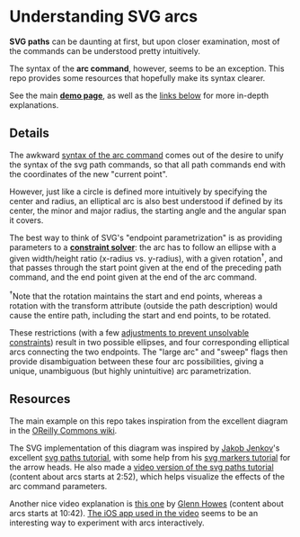 # Understanding SVG arcs

**SVG paths** can be daunting at first,
but upon closer examination,
most of the commands can be understood pretty intuitively.

The syntax of the **arc command**, however, seems to be an exception.
This repo provides some resources that hopefully make its syntax clearer.

See the main **[demo page](http://waldyrious.github.io/understand-svg-arcs)**,
as well as the [links below](#resources) for more in-depth explanations.

## Details

The awkward [syntax of the arc command](https://www.w3.org/TR/SVG/implnote.html#ArcSyntax)
comes out of the desire to unify the syntax of the svg path commands,
so that all path commands end with the coordinates of the new "current point".

However, just like a circle is defined more intuitively
by specifying the center and radius,
an elliptical arc is also best understood
if defined by its center, the minor and major radius,
the starting angle and the angular span it covers.

The best way to think of SVG's "endpoint parametrization"
is as providing parameters to a
**[constraint solver](https://en.wikipedia.org/wiki/Constraint_programming)**:
the arc has to follow an ellipse
with a given width/height ratio (x-radius vs. y-radius),
with a given rotation<sup>†</sup>, and that passes through the start point
given at the end of the preceding path command, and the end point
given at the end of the arc command.

<sup>†</sup>Note that the rotation maintains the start and end points,
whereas a rotation with the transform attribute (outside the path description)
would cause the entire path, including the start and end points, to be rotated.

These restrictions (with a few
[adjustments to prevent unsolvable constraints](https://www.w3.org/TR/SVG/implnote.html#ArcOutOfRangeParameters))
result in two possible ellipses,
and four corresponding elliptical arcs
connecting the two endpoints.
The "large arc" and "sweep" flags then provide disambiguation
between these four arc possibilities,
giving a unique, unambiguous (but highly unintuitive)
arc parametrization.

## Resources

The main example on this repo takes inspiration from the excellent diagram
in the [OReilly Commons wiki](http://commons.oreilly.com/wiki/index.php/SVG_Essentials/Paths#Elliptical_Arc).

The SVG implementation of this diagram was inspired by
[Jakob Jenkov](https://github.com/jjenkov)'s excellent [svg paths tutorial](http://tutorials.jenkov.com/svg/path-element.html#arcs),
with some help from his [svg markers tutorial](http://tutorials.jenkov.com/svg/marker-element.html)
for the arrow heads. He also made a
[video version of the svg paths tutorial](https://youtu.be/k6TWzfLGAKo?t=2m52s)
(content about arcs starts at 2:52), which helps visualize the effects of the arc command parameters.

Another nice video explanation is
[this one](https://youtu.be/Iyb3R_1NkEU?t=10m42s) by [Glenn Howes](https://github.com/grhowes)
(content about arcs starts at 10:42).
[The iOS app used in the video](https://itunes.apple.com/us/app/svg-paths/id690371196)
seems to be an interesting way to experiment with arcs interactively.
